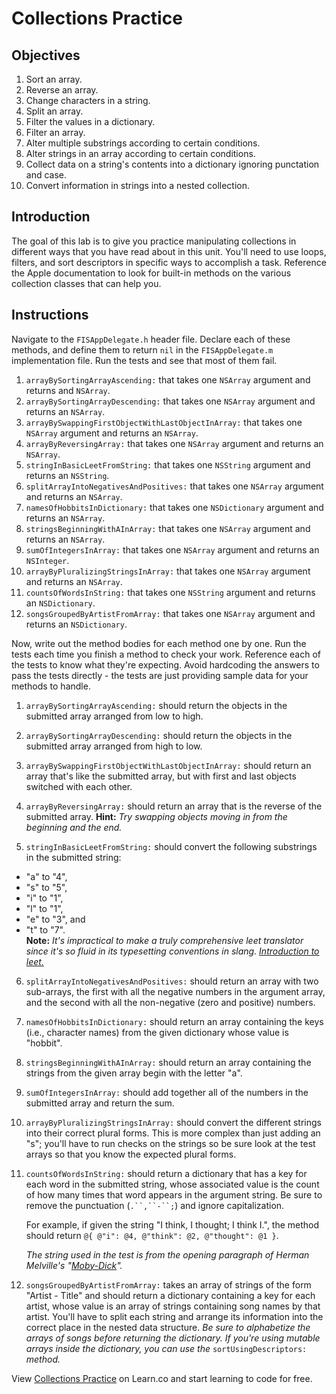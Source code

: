 # Collections Practice

## Objectives

1. Sort an array.
2. Reverse an array.
3. Change characters in a string.
4. Split an array.
5. Filter the values in a dictionary.
6. Filter an array.
7. Alter multiple substrings according to certain conditions.
8. Alter strings in an array according to certain conditions.
9. Collect data on a string's contents into a dictionary ignoring punctation and case.
10. Convert information in strings into a nested collection.

## Introduction

The goal of this lab is to give you practice manipulating collections in different ways that you have read about in this unit. You'll need to use loops, filters, and sort descriptors in specific ways to accomplish a task. Reference the Apple documentation to look for built-in methods on the various collection classes that can help you.

## Instructions

Navigate to the `FISAppDelegate.h` header file. Declare each of these methods, and define them to return `nil` in the `FISAppDelegate.m` implementation file. Run the tests and see that most of them fail.

1. `arrayBySortingArrayAscending:` that takes one `NSArray` argument and returns and `NSArray`.
2. `arrayBySortingArrayDescending:` that takes one `NSArray` argument and returns an `NSArray`.
3. `arrayBySwappingFirstObjectWithLastObjectInArray:` that takes one `NSArray` argument and returns an `NSArray`.
4. `arrayByReversingArray:` that takes one `NSArray` argument and returns an `NSArray`.
5. `stringInBasicLeetFromString:` that takes one `NSString` argument and returns an `NSString`.
6. `splitArrayIntoNegativesAndPositives:` that takes one `NSArray` argument and returns an `NSArray`.
7. `namesOfHobbitsInDictionary:` that takes one `NSDictionary` argument and returns an `NSArray`.
8. `stringsBeginningWithAInArray:` that takes one `NSArray` argument and returns an `NSArray`.
9. `sumOfIntegersInArray:` that takes one `NSArray` argument and returns an `NSInteger`.
10. `arrayByPluralizingStringsInArray:` that takes one `NSArray` argument and returns an `NSArray`.
11. `countsOfWordsInString:` that takes one `NSString` argument and returns an `NSDictionary`.
12. `songsGroupedByArtistFromArray:` that takes one `NSArray` argument and returns an `NSDictionary`.

Now, write out the method bodies for each method one by one. Run the tests each time you finish a method to check your work. Reference each of the tests to know what they're expecting. Avoid hardcoding the answers to pass the tests directly - the tests are just providing sample data for your methods to handle.

1. `arrayBySortingArrayAscending:` should return the objects in the submitted array arranged from low to high.

2. `arrayBySortingArrayDescending:` should return the objects in the submitted array arranged from high to low.

3. `arrayBySwappingFirstObjectWithLastObjectInArray:` should return an array that's like the submitted array, but with first and last objects switched with each other.

4. `arrayByReversingArray:` should return an array that is the reverse of the submitted array. **Hint:** *Try swapping objects moving in from the beginning and the end.*

5. `stringInBasicLeetFromString:` should convert the following substrings in the submitted string: 
  * "a" to "4", 
  * "s" to "5", 
  * "i" to "1", 
  * "l" to "1", 
  * "e" to "3", and 
  * "t" to "7".  
  **Note:** *It's impractical to make a truly comprehensive leet translator since it's so fluid in its typesetting conventions in slang.* [*Introduction to leet.*][how_to_read_leet]

6. `splitArrayIntoNegativesAndPositives:` should return an array with two sub-arrays, the first with all the negative numbers in the argument array, and the second with all the non-negative (zero and positive) numbers.

7. `namesOfHobbitsInDictionary:` should return an array containing the keys (i.e., character names) from the given dictionary whose value is "hobbit".

8. `stringsBeginningWithAInArray:` should return an array containing the strings from the given array begin with the letter "a".

9. `sumOfIntegersInArray:` should add together all of the numbers in the submitted array and return the sum.

10. `arrayByPluralizingStringsInArray:` should convert the different strings into their correct plural forms. This is more complex than just adding an "s"; you'll have to run checks on the strings so be sure look at the test arrays so that you know the expected plural forms.

11. `countsOfWordsInString:` should return a dictionary that has a key for each word in the submitted string, whose associated value is the count of how many times that word appears in the argument string. Be sure to remove the punctuation (`.``,``-``;`) and ignore capitalization.

    For example, if given the string "I think, I thought; I think I.", the method should return `@{ @"i": @4, @"think": @2, @"thought": @1 }`.
    
    *The string used in the test is from the opening paragraph of Herman Melville's "[Moby-Dick][moby_dick]".*

12. `songsGroupedByArtistFromArray:` takes an array of strings of the form "Artist - Title" and should return a dictionary containing a key for each artist, whose value is an array of strings containing song names by that artist. You'll have to split each string and arrange its information into the correct place in the nested data structure. *Be sure to alphabetize the arrays of songs before returning the dictionary. If you're using mutable arrays inside the dictionary, you can use the* `sortUsingDescriptors:` *method.*


[how_to_read_leet]: http://www.wikihow.com/Read-and-Write-in-1337
[moby_dick]: http://www.online-literature.com/melville/mobydick/2/

<p data-visibility='hidden'>View <a href='https://learn.co/lessons/ios-collections' title='Collections Practice'>Collections Practice</a> on Learn.co and start learning to code for free.</p>
